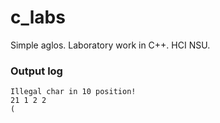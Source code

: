 # c_labs
Simple aglos. Laboratory work in C++. HCI NSU.

### Output log
```
Illegal char in 10 position!
21 1 2 2
(
```
